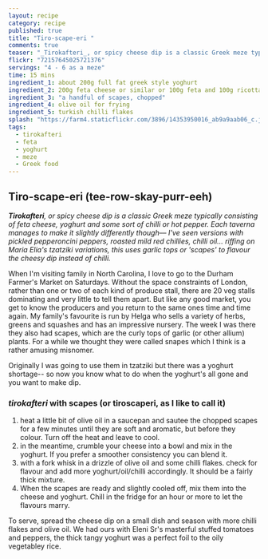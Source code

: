 ```yaml
---
layout: recipe
category: recipe
published: true
title: "Tiro-scape-eri "
comments: true
teaser: "_Tirokafteri_, or spicy cheese dip is a classic Greek meze typically consisting of feta cheese, yoghurt and some sort of chilli or hot pepper. Each taverna manages to make it slightly differently though–– I've seen versions with pickled pepperoncini peppers, roasted mild red chillies, chilli oil... riffing on Maria Elia's tzatziki variations, this uses garlic tops or 'scapes' to flavour the cheesy dip instead of chilli."
flickr: "72157645025721376"
servings: "4 - 6 as a meze"
time: 15 mins
ingredient_1: about 200g full fat greek style yoghurt
ingredient_2: 200g feta cheese or similar or 100g feta and 100g ricotta or other fresh cheese
ingredient_3: "a handful of scapes, chopped"
ingredient_4: olive oil for frying
ingredient_5: turkish chilli flakes
splash: "https://farm4.staticflickr.com/3896/14353950016_ab9a9aab06_c.jpg"
tags: 
  - tirokafteri
  - feta
  - yoghurt
  - meze
  - Greek food
---
```


## Tiro-scape-eri (tee-row-skay-purr-eeh)

_**Tirokafteri**, or spicy cheese dip is a classic Greek meze typically consisting of feta cheese, yoghurt and some sort of chilli or hot pepper. Each taverna manages to make it slightly differently though–– I've seen versions with pickled pepperoncini peppers, roasted mild red chillies, chilli oil... riffing on Maria Elia's tzatziki variations, this uses garlic tops or 'scapes' to flavour the cheesy dip instead of chilli._

When I'm visiting family in North Carolina, I love to go to the Durham Farmer's Market on Saturdays. Without the space constraints of London, rather than one or two of each kind of produce stall, there are 20 veg stalls dominating and very little to tell them apart. But like any good market, you get to know the producers and you return to the same ones time and time again. My family's favourite is run by Helga who sells a variety of herbs, greens and squashes and has an impressive nursery. The week I was there they also had scapes, which are the curly tops of garlic (or other allium) plants. For a while we thought they were called snapes which I think is a rather amusing misnomer. 

Originally I was going to use them in tzatziki but there was a yoghurt shortage-- so now you know what to do when the yoghurt's all gone and you want to make dip.

### _tirokafteri_ with scapes (or tiroscaperi, as I like to call it)

1. heat a little bit of olive oil in a saucepan and sautee the chopped scapes for a few minutes until they are soft and aromatic, but before they colour. Turn off the heat and leave to cool.
2. in the meantime, crumble your cheese into a bowl and mix in the yoghurt. If you prefer a smoother consistency you can blend it.
3. with a fork whisk in a drizzle of olive oil and some chilli flakes. check for flavour and add more yoghurt/oil/chilli accordingly. It should be a fairly thick mixture. 
4. When the scapes are ready and slightly cooled off, mix them into the cheese and yoghurt. Chill in the fridge for an hour or more to let the flavours marry.

To serve, spread the cheese dip on a small dish and season with more chilli flakes and olive oil. We had ours with Eleni Sr's masterful stuffed tomatoes and peppers, the thick tangy yoghurt was a perfect foil to the oily vegetabley rice.
